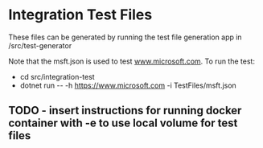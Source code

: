 # Integration Test Files

These files can be generated by running the test file generation app in /src/test-generator

Note that the msft.json is used to test www.microsoft.com. To run the test:

- cd src/integration-test
- dotnet run -- -h https://www.microsoft.com -i TestFiles/msft.json

## TODO - insert instructions for running docker container with -e to use local volume for test files
